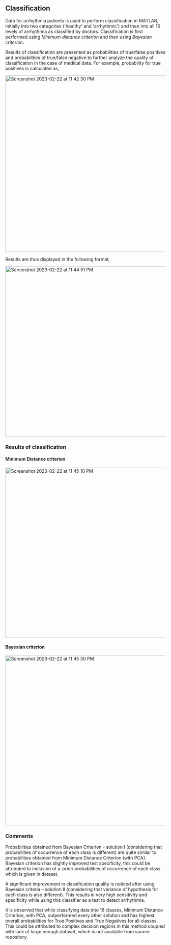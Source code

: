 ## Classification

Data for arrhythmia patients is used to perform classification in MATLAB, initially into two categories ('healthy' and 'arrhythmic') and then into all 16 levels of arrhythmia as classified by doctors. Classification is first performed using *Minimum distance criterion* and then using *Bayesian criterion*.

Results of classification are presented as probabilities of true/false positives and probabilities of true/false negative to further analyze the quality of classification in the case of medical data. For example, probability for true positives is calculated as,

<img width="555" alt="Screenshot 2023-02-22 at 11 42 30 PM" src="https://user-images.githubusercontent.com/25234772/220718726-56a42c34-bcb7-46f9-8430-1555880af19c.png">

Results are thus displayed in the following format,

<img width="535" alt="Screenshot 2023-02-22 at 11 44 51 PM" src="https://user-images.githubusercontent.com/25234772/220719641-d9d56fb1-1758-4139-aeb3-44970f5e617b.png">

### Results of classification

#### Minimum Distance criterion

<img width="535" alt="Screenshot 2023-02-22 at 11 45 10 PM" src="https://user-images.githubusercontent.com/25234772/220720002-2fb717af-77ed-47a2-b54f-7b3df76cafb3.png">

#### Bayesian criterion

<img width="535" alt="Screenshot 2023-02-22 at 11 45 30 PM" src="https://user-images.githubusercontent.com/25234772/220720126-68526cdb-c3ea-4c03-bd6a-efb7ee43e66b.png">

### Comments

Probabilities obtained from Bayesian Criterion - solution I (considering that probabilities of occurrence of each class is different) are quite similar to probabilities obtained from Minimum Distance Criterion (with PCA). Bayesian criterion has slightly improved test specificity, this could be attributed to inclusion of a-priori probabilities of occurrence of each class which is given in dataset.

A significant improvement in classification quality is noticed after using Bayesian criteria – solution II (considering that variance of hypothesis for each class is also different). This results in very high sensitivity and specificity while using this classifier as a test to detect arrhythmia.

It is observed that while classifying data into 16 classes, Minimum Distance Criterion, with PCA, outperformed every other solution and has highest overall probabilities for True Positives and True Negatives for all classes. This could be attributed to complex decision regions in this method coupled with lack of large enough dataset, which is not available from source repository.
